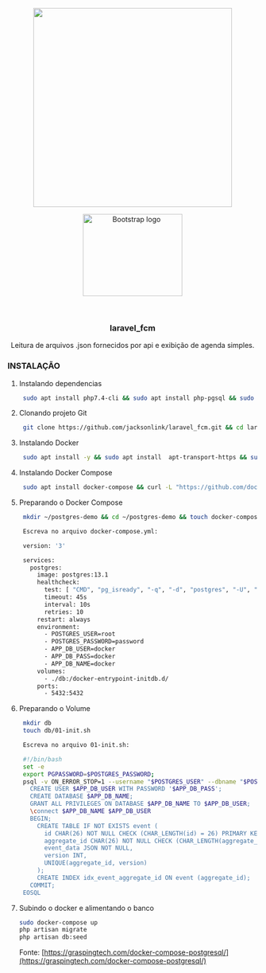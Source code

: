 <p align="center"><a href="https://laravel.com" target="_blank"><img src="https://raw.githubusercontent.com/laravel/art/master/logo-lockup/5%20SVG/2%20CMYK/1%20Full%20Color/laravel-logolockup-cmyk-red.svg" width="400"></a></p>

<p align="center"><a href="https://getbootstrap.com/"><img src="https://getbootstrap.com/docs/5.0/assets/brand/bootstrap-logo-shadow.png" alt="Bootstrap logo" width="200" height="165"></a></p>

<!-- PROJECT LOGO -->
<br />
<p align="center">

  <h3 align="center">laravel_fcm</h3>

  <p align="center">
    Leitura de arquivos .json fornecidos por api e exibição de agenda simples.
  </p>
</p>

### INSTALAÇÃO

1. Instalando dependencias
   ```sh
    sudo apt install php7.4-cli && sudo apt install php-pgsql && sudo apt install composer && sudo apt install curl && sudo apt-get install php-xml
   ```
2. Clonando projeto Git
   ```sh
    git clone https://github.com/jacksonlink/laravel_fcm.git && cd laravel_fcm && composer install
   ```
3. Instalando Docker
   ```sh
    sudo apt install -y && sudo apt install  apt-transport-https && sudo apt install ca-certificates && sudo apt install curl && sudo apt install software-properties-common && sudo apt install gnupg-agent && curl -fsSL https://download.docker.com/linux/ubuntu/gpg | sudo apt-key add - && sudo add-apt-repository "deb [arch=amd64] https://download.docker.com/linux/ubuntu $(lsb_release -cs) stable"
   ```
4. Instalando Docker Compose
   ```sh
    sudo apt install docker-compose && curl -L "https://github.com/docker/compose/releases/download/1.27.4/docker-compose-$(uname -s)-$(uname -m)" -o /tmp/docker-compose && chmod +x /tmp/docker-compose && sudo mv /tmp/docker-compose /usr/local/bin/docker-compose
   ```
5. Preparando o Docker Compose
   ```sh
    mkdir ~/postgres-demo && cd ~/postgres-demo && touch docker-compose.yml

    Escreva no arquivo docker-compose.yml:

    version: '3'

    services:
      postgres:
        image: postgres:13.1
        healthcheck:
          test: [ "CMD", "pg_isready", "-q", "-d", "postgres", "-U", "root" ]
          timeout: 45s
          interval: 10s
          retries: 10
        restart: always
        environment:
          - POSTGRES_USER=root
          - POSTGRES_PASSWORD=password
          - APP_DB_USER=docker
          - APP_DB_PASS=docker
          - APP_DB_NAME=docker
        volumes:
          - ./db:/docker-entrypoint-initdb.d/
        ports:
          - 5432:5432
   ```
6. Preparando o Volume
   ```sh
    mkdir db
    touch db/01-init.sh

    Escreva no arquivo 01-init.sh:

    #!/bin/bash
    set -e
    export PGPASSWORD=$POSTGRES_PASSWORD;
    psql -v ON_ERROR_STOP=1 --username "$POSTGRES_USER" --dbname "$POSTGRES_DB" <<-EOSQL
      CREATE USER $APP_DB_USER WITH PASSWORD '$APP_DB_PASS';
      CREATE DATABASE $APP_DB_NAME;
      GRANT ALL PRIVILEGES ON DATABASE $APP_DB_NAME TO $APP_DB_USER;
      \connect $APP_DB_NAME $APP_DB_USER
      BEGIN;
        CREATE TABLE IF NOT EXISTS event (
          id CHAR(26) NOT NULL CHECK (CHAR_LENGTH(id) = 26) PRIMARY KEY,
          aggregate_id CHAR(26) NOT NULL CHECK (CHAR_LENGTH(aggregate_id) = 26),
          event_data JSON NOT NULL,
          version INT,
          UNIQUE(aggregate_id, version)
        );
        CREATE INDEX idx_event_aggregate_id ON event (aggregate_id);
      COMMIT;
    EOSQL
    ```
7. Subindo o docker e alimentando o banco
    ```sh
    sudo docker-compose up
    php artisan migrate
    php artisan db:seed
    ```
    Fonte: [https://graspingtech.com/docker-compose-postgresql/](https://graspingtech.com/docker-compose-postgresql/)
